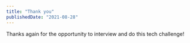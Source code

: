 ```yaml
---
title: "Thank you"
publishedDate: "2021-08-28"
---
```


Thanks again for the opportunity to interview and do this tech challenge!
